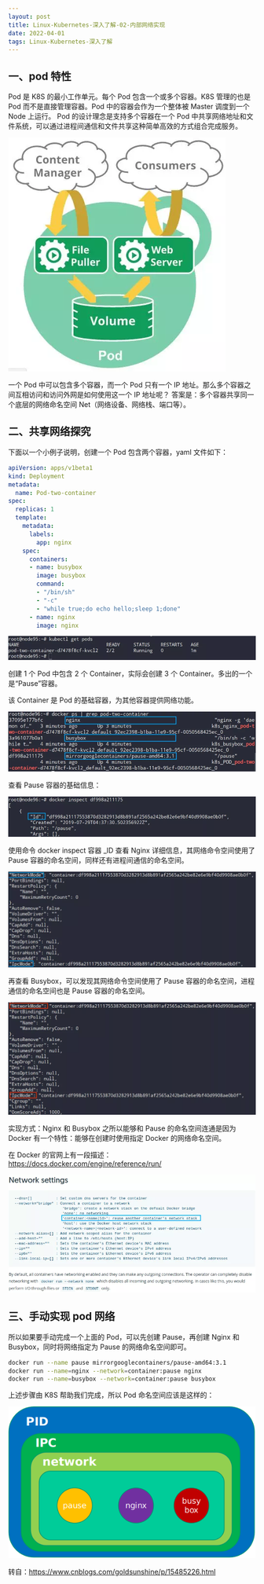 ```yaml
---
layout: post
title: Linux-Kubernetes-深入了解-02-内部网络实现
date: 2022-04-01
tags: Linux-Kubernetes-深入了解
---
```


## 一、pod 特性

Pod 是 K8S 的最小工作单元。每个 Pod 包含一个或多个容器。K8S 管理的也是 Pod 而不是直接管理容器。Pod 中的容器会作为一个整体被 Master 调度到一个 Node 上运行。
Pod 的设计理念是支持多个容器在一个 Pod 中共享网络地址和文件系统，可以通过进程间通信和文件共享这种简单高效的方式组合完成服务。

![](/images/posts/Linux-Kubernetes-深入了解/Linux-Kubernetes-深入了解-02-内部网络实现/1.png)

一个 Pod 中可以包含多个容器，而一个 Pod 只有一个 IP 地址。那么多个容器之间互相访问和访问外网是如何使用这一个 IP 地址呢？
答案是：多个容器共享同一个底层的网络命名空间 Net（网络设备、网络栈、端口等）。

## 二、共享网络探究

下面以一个小例子说明，创建一个 Pod 包含两个容器，yaml 文件如下：

```yaml
apiVersion: apps/v1beta1
kind: Deployment
metadata:
  name: Pod-two-container
spec:
  replicas: 1
  template:
    metadata:
      labels:
        app: nginx
    spec:
      containers:
      - name: busybox
        image: busybox
        command:
        - "/bin/sh"
        - "-c"
        - "while true;do echo hello;sleep 1;done"
      - name: nginx
        image: nginx
```
![](/images/posts/Linux-Kubernetes-深入了解/Linux-Kubernetes-深入了解-02-内部网络实现/2.png)

创建 1 个 Pod 中包含 2 个 Container，实际会创建 3 个 Container。多出的一个是“Pause”容器。

该 Container 是 Pod 的基础容器，为其他容器提供网络功能。

![](/images/posts/Linux-Kubernetes-深入了解/Linux-Kubernetes-深入了解-02-内部网络实现/3.png)

查看 Pause 容器的基础信息：

![](/images/posts/Linux-Kubernetes-深入了解/Linux-Kubernetes-深入了解-02-内部网络实现/4.png)

使用命令 docker inspect 容器 _ID 查看 Nginx 详细信息，其网络命令空间使用了 Pause 容器的命名空间，同样还有进程间通信的命名空间。

![](/images/posts/Linux-Kubernetes-深入了解/Linux-Kubernetes-深入了解-02-内部网络实现/5.png)

再查看 Busybox，可以发现其网络命令空间使用了 Pause 容器的命名空间，进程通信的命名空间也是 Pause 容器的命名空间。

![](/images/posts/Linux-Kubernetes-深入了解/Linux-Kubernetes-深入了解-02-内部网络实现/6.png)

实现方式：Nginx 和 Busybox 之所以能够和 Pause 的命名空间连通是因为 Docker 有一个特性：能够在创建时使用指定 Docker 的网络命名空间。

在 Docker 的官网上有一段描述：https://docs.docker.com/engine/reference/run/

![](/images/posts/Linux-Kubernetes-深入了解/Linux-Kubernetes-深入了解-02-内部网络实现/7.png)

## 三、手动实现 pod 网络


所以如果要手动完成一个上面的 Pod，可以先创建 Pause，再创建 Nginx 和 Busybox，同时将网络指定为 Pause 的网络命名空间即可。

```sh
docker run --name pause mirrorgooglecontainers/pause-amd64:3.1
docker run --name=nginx --network=container:pause nginx
docker run --name=busybox --network=container:pause busybox
```

上述步骤由 K8S 帮助我们完成，所以 Pod 命名空间应该是这样的：

![](/images/posts/Linux-Kubernetes-深入了解/Linux-Kubernetes-深入了解-02-内部网络实现/8.png)

转自：https://www.cnblogs.com/goldsunshine/p/15485226.html
